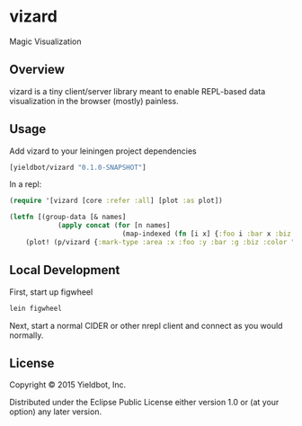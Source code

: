 # vizard

Magic Visualization

## Overview

vizard is a tiny client/server library meant to enable REPL-based data visualization in the browser (mostly) painless.

## Usage

Add vizard to your leiningen project dependencies

``` clojure
[yieldbot/vizard "0.1.0-SNAPSHOT"]
```

In a repl:

``` clojure
(require '[vizard [core :refer :all] [plot :as plot])

(letfn [(group-data [& names]
            (apply concat (for [n names]
                            (map-indexed (fn [i x] {:foo i :bar x :biz n}) (take 20 (repeatedly #(rand-int 100)))))))]
    (plot! (p/vizard {:mark-type :area :x :foo :y :bar :g :biz :color "category20b" :legend? false} (group-data "foo" "bar" "baz" "poot"))))
```

## Local Development

First, start up figwheel
``` sh
lein figwheel
```

Next, start a normal CIDER or other nrepl client and connect as you would normally.

## License

Copyright © 2015 Yieldbot, Inc.

Distributed under the Eclipse Public License either version 1.0 or (at your option) any later version.

